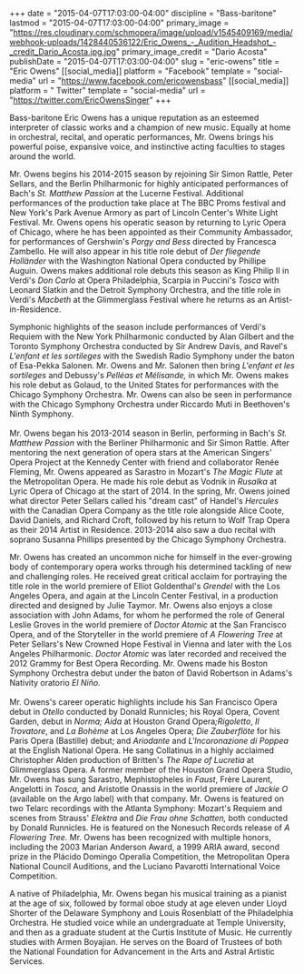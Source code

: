 +++
date = "2015-04-07T17:03:00-04:00"
discipline = "Bass-baritone"
lastmod = "2015-04-07T17:03:00-04:00"
primary_image = "https://res.cloudinary.com/schmopera/image/upload/v1545409169/media/webhook-uploads/1428440536122/Eric_Owens_-_Audition_Headshot_-_credit_Dario_Acosta.jpg.jpg"
primary_image_credit = "Dario Acosta"
publishDate = "2015-04-07T17:03:00-04:00"
slug = "eric-owens"
title = "Eric Owens"
[[social_media]]
platform = "Facebook"
template = "social-media"
url = "https://www.facebook.com/ericowensbass"
[[social_media]]
platform = " Twitter"
template = "social-media"
url = "https://twitter.com/EricOwensSinger"
+++

<p>
	Bass-baritone Eric Owens has a unique reputation as an esteemed interpreter of classic works and a champion of new music. Equally at home in orchestral, recital, and operatic performances, Mr. Owens brings his powerful poise, expansive voice, and instinctive acting faculties to stages around the world.
</p>
<p>
	Mr. Owens begins his 2014-2015 season by rejoining Sir Simon Rattle, Peter Sellars, and the Berlin Philharmonic for highly anticipated performances of Bach's <em>St. Matthew Passion</em> at the Lucerne Festival. Additional performances of the production take place at The BBC Proms festival and New York's Park Avenue Armory as part of Lincoln Center's White Light Festival. Mr. Owens opens his operatic season by returning to Lyric Opera of Chicago, where he has been appointed as their Community Ambassador, for performances of Gershwin's <em>Porgy and Bess</em> directed by Francesca Zambello. He will also appear in his title role debut of <em>Der</em> <em>fliegende</em> <em>Holländer</em> with the Washington National Opera conducted by Phillipe Auguin. Owens makes additional role debuts this season as King Philip II in Verdi's <em>Don Carlo</em> at Opera Philadelphia, Scarpia in Puccini's <em>Tosca</em> with Leonard Slatkin and the Detroit Symphony Orchestra, and the title role in Verdi's <em>Macbeth</em> at the Glimmerglass Festival where he returns as an Artist-in-Residence.
</p>
<p>
	Symphonic highlights of the season include performances of Verdi's Requiem with the New York Philharmonic conducted by Alan Gilbert and the Toronto Symphony Orchestra conducted by Sir Andrew Davis, and Ravel's <em>L'enfant</em> <em>et</em> <em>les sortileges </em>with the Swedish Radio Symphony under the baton of Esa-Pekka Salonen. Mr. Owens and Mr. Salonen then bring <em>L'enfant</em> <em>et</em> <em>les sortileges</em> and Debussy's <em>Pelléas</em> <em>et Mélisande,</em> in which Mr. Owens makes his role debut as Golaud, to the United States for performances with the Chicago Symphony Orchestra. Mr. Owens can also be seen in performance with the Chicago Symphony Orchestra under Riccardo Muti in Beethoven's Ninth Symphony.<br>
	<br>
	Mr. Owens began his 2013-2014 season in Berlin, performing in Bach's <em>St. Matthew Passion</em> with the Berliner Philharmonic and Sir Simon Rattle. After mentoring the next generation of opera stars at the American Singers' Opera Project at the Kennedy Center with friend and collaborator Renée Fleming, Mr. Owens appeared as Sarastro in Mozart's <em>The Magic Flute</em> at the Metropolitan Opera. He made his role debut as Vodnik in <em>Rusalka</em> at Lyric Opera of Chicago at the start of 2014. In the spring, Mr. Owens joined what director Peter Sellars called his "dream cast" of Handel's <em>Hercules</em> with the Canadian Opera Company as the title role alongside Alice Coote, David Daniels, and Richard Croft, followed by his return to Wolf Trap Opera as their 2014 Artist in Residence. 2013-2014 also saw a duo recital with soprano Susanna Phillips presented by the Chicago Symphony Orchestra.
</p>
<p>
	Mr. Owens has created an uncommon niche for himself in the ever-growing body of contemporary opera works through his determined tackling of new and challenging roles. He received great critical acclaim for portraying the title role in the world premiere of Elliot Goldenthal's <em>Grendel</em> with the Los Angeles Opera, and again at the Lincoln Center Festival, in a production directed and designed by Julie Taymor. Mr. Owens also enjoys a close association with John Adams, for whom he performed the role of General Leslie Groves in the world premiere of <em>Doctor Atomic</em> at the San Francisco Opera, and of the Storyteller in the world premiere of <em>A Flowering Tree</em> at Peter Sellars's New Crowned Hope Festival in Vienna and later with the Los Angeles Philharmonic. <em>Doctor Atomic</em> was later recorded and received the 2012 Grammy for Best Opera Recording. Mr. Owens made his Boston Symphony Orchestra debut under the baton of David Robertson in Adams's Nativity oratorio <em>El Niño.</em><br>
	<br>
	Mr. Owens's career operatic highlights include his San Francisco Opera debut in <em>Otello</em> conducted by Donald Runnicles; his Royal Opera, Covent Garden, debut in <em>Norma</em><em>; Aida</em> at Houston Grand Opera<em>;</em><em>Rigoletto</em>, <em>Il</em> <em>Trovatore</em>, and <em>La</em> <em>Bohème</em> at Los Angeles Opera; <em>Die</em> <em>Zauberflöte</em> for his Paris Opera (Bastille) debut; and <em>Ariodante</em> and <em>L'Incoronazione</em> <em>di</em> <em>Poppea</em> at the English National Opera. He sang Collatinus in a highly acclaimed Christopher Alden production of Britten's <em>The Rape of</em> <em>Lucretia</em> at Glimmerglass Opera. A former member of the Houston Grand Opera Studio, Mr. Owens has sung Sarastro, Mephistopheles in <em>Faust</em>, Frère Laurent, Angelotti in <em>Tosca,</em> and Aristotle Onassis in the world premiere of <em>Jackie O</em> (available on the Argo label) with that company. Mr. Owens is featured on two Telarc recordings with the Atlanta Symphony: Mozart's Requiem and scenes from Strauss' <em>Elektra</em> and <em>Die Frau</em> <em>ohne</em> <em>Schatten</em><em>,</em> both conducted by Donald Runnicles. He is featured on the Nonesuch Records release of <em>A Flowering Tree</em>. Mr. Owens has been recognized with multiple honors, including the 2003 Marian Anderson Award, a 1999 ARIA award, second prize in the Plácido Domingo Operalia Competition, the Metropolitan Opera National Council Auditions, and the Luciano Pavarotti International Voice Competition.
</p>
<p>
	A native of Philadelphia, Mr. Owens began his musical training as a pianist at the age of six, followed by formal oboe study at age eleven under Lloyd Shorter of the Delaware Symphony and Louis Rosenblatt of the Philadelphia Orchestra. He studied voice while an undergraduate at Temple University, and then as a graduate student at the Curtis Institute of Music. He currently studies with Armen Boyajian. He serves on the Board of Trustees of both the National Foundation for Advancement in the Arts and Astral Artistic Services.
</p>
